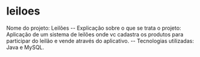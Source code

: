 # leiloes

Nome do projeto: Leilões --
Explicação sobre o que se trata o projeto:
Aplicação de um sistema de leilões onde vc cadastra os produtos para participar do leilão e vende através do aplicativo. --
Tecnologias utilizadas: Java e MySQL.
